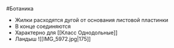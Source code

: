 #Ботаника 
- Жилки расходятся дугой от основания листовой пластинки
- В конце соединяются 
- Характерно для [[Класс Однодольные]]
- Ландыш 
![[IMG_5972.jpg|175]]